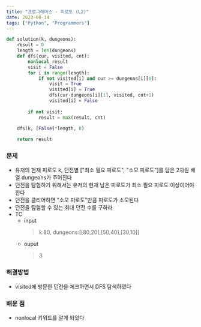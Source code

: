 ```yaml
---
title: "프로그래머스 - 피로도 (L2)"
date: 2023-08-14
tags: ["Python", "Programmers"]
---
```


```python
def solution(k, dungeons):
    result = 0
    length = len(dungeons)
    def dfs(cur, visited, cnt):
        nonlocal result
        visit = False
        for i in range(length):
            if not visited[i] and cur >= dungeons[i][0]:
                visit = True
                visited[i] = True
                dfs(cur-dungeons[i][1], visited, cnt+1)
                visited[i] = False
        
        if not visit:
            result = max(result, cnt)
    
    dfs(k, [False]*length, 0)

    return result
```

### 문제

- 유저의 현재 피로도 k, 던전별 ["최소 필요 피로도", "소모 피로도"]를 담은 2차원 배열 dungeons가 주어진다
- 던전을 탐험하기 위해서는 유저의 현재 남은 피로도가 최소 필요 피로도 이상이어야 한다
- 던전을 클리어하면 "소모 피로도"만큼 피로도가 소모된다
- 던전을 탐험할 수 있는 최대 던전 수를 구하라
- TC
  - input
    > k:80, dungeons:[[80,20],[50,40],[30,10]]
  - ouput
    > 3

### 해결방법
- visited에 방문한 던전을 체크하면서 DFS 탐색하였다

### 배운 점
- nonlocal 키워드를 알게 되었다
